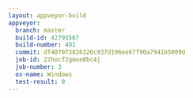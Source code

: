```yaml
---
layout: appveyor-build
appveyor:
  branch: master
  build-id: 42793567
  build-number: 401
  commit: df407073826326c937d196ee67f90a7941b5009d
  job-id: 22hocf2gmoe8bc4j
  job-number: 3
  os-name: Windows
  test-result: 0
---
```

